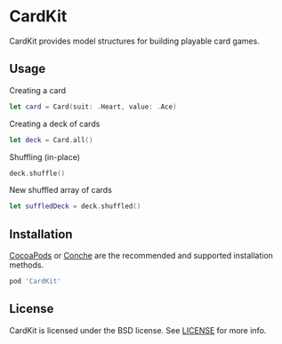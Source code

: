 # CardKit

CardKit provides model structures for building playable card games.

## Usage

Creating a card

```swift
let card = Card(suit: .Heart, value: .Ace)
```

Creating a deck of cards

```swift
let deck = Card.all()
```

Shuffling (in-place)

```swift
deck.shuffle()
```

New shuffled array of cards

```swift
let suffledDeck = deck.shuffled()
```

## Installation

[CocoaPods](http://cocoapods.org/) or [Conche](https://github.com/kylef/Conche)
are the recommended and supported installation methods.

```ruby
pod 'CardKit'
```

## License

CardKit is licensed under the BSD license. See [LICENSE](LICENSE) for more
info.
